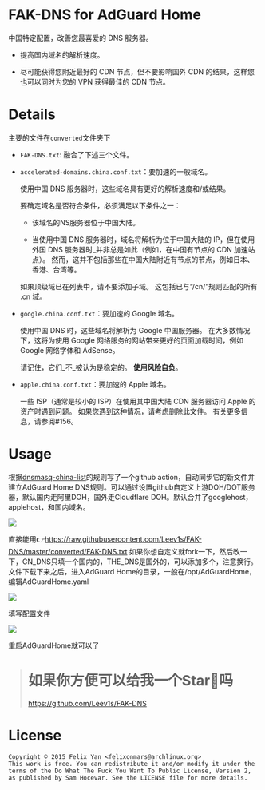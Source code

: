 FAK-DNS for AdGuard Home
==================

中国特定配置，改善您最喜爱的 DNS 服务器。

- 提高国内域名的解析速度。

- 尽可能获得您附近最好的 CDN 节点，但不要影响国外 CDN 的结果，这样您也可以同时为您的 VPN 获得最佳的 CDN 节点。

Details
=======
主要的文件在`converted`文件夹下

- `FAK-DNS.txt`: 融合了下述三个文件。

- `accelerated-domains.china.conf.txt`：要加速的一般域名。

   使用中国 DNS 服务器时，这些域名具有更好的解析速度和/或结果。

   要确定域名是否符合条件，必须满足以下条件之一：

  - 该域名的NS服务器位于中国大陆。

  - 当使用中国 DNS 服务器时，域名将解析为位于中国大陆的 IP，但在使用外国 DNS 服务器时_并非总是如此（例如，在中国有节点的 CDN 加速站点）。 然而，这并不包括那些在中国大陆附近有节点的节点，例如日本、香港、台湾等。

   如果顶级域已在列表中，请不要添加子域。 这包括已与“/cn/”规则匹配的所有 .cn 域。

- `google.china.conf.txt`：要加速的 Google 域名。

   使用中国 DNS 时，这些域名将解析为 Google 中国服务器。 在大多数情况下，这将为使用 Google 网络服务的网站带来更好的页面加载时间，例如 Google 网络字体和 AdSense。

   请记住，它们_不_被认为是稳定的。 **使用风险自负**。

- `apple.china.conf.txt`：要加速的 Apple 域名。

   一些 ISP（通常是较小的 ISP）在使用其中国大陆 CDN 服务器访问 Apple 的资产时遇到问题。 如果您遇到这种情况，请考虑删除此文件。 有关更多信息，请参阅#156。

Usage
=====

根据[dnsmasq-china-list](https://github.com/felixonmars/dnsmasq-china-list)的规则写了一个github action，自动同步它的新文件并建立AdGuard Home DNS规则。可以通过设置github自定义上游DOH/DOT服务器，默认国内走阿里DOH，国外走Cloudflare DOH。默认合并了googlehost，applehost，和国内域名。

![](https://s2.loli.net/2024/01/02/86f3HDuQMzScewI.jpg)

直接能用👉<https://raw.githubusercontent.com/Leev1s/FAK-DNS/master/converted/FAK-DNS.txt>
如果你想自定义就fork一下，然后改一下，CN_DNS只填一个国内的，THE_DNS是国外的，可以添加多个，注意换行。
文件下载下来之后，进入AdGuard Home的目录，一般在/opt/AdGuardHome，编辑AdGuardHome.yaml

![](https://s2.loli.net/2024/01/02/NmDTxR46sCGtked.jpg)

填写配置文件

![](https://s2.loli.net/2024/01/02/eh1NsW3p7IlMVdj.jpg)

重启AdGuardHome就可以了

> # 如果你方便可以给我一个Star🌟吗
> <https://github.com/Leev1s/FAK-DNS>

License
=======

```
Copyright © 2015 Felix Yan <felixonmars@archlinux.org>
This work is free. You can redistribute it and/or modify it under the
terms of the Do What The Fuck You Want To Public License, Version 2,
as published by Sam Hocevar. See the LICENSE file for more details.
```
